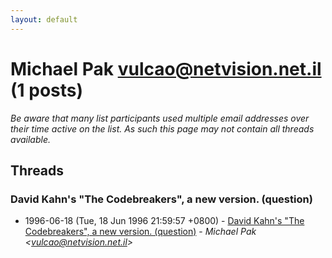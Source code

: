 ```yaml
---
layout: default
---
```


# Michael Pak <vulcao@netvision.net.il> (1 posts)

_Be aware that many list participants used multiple email addresses over their time active on the list. As such this page may not contain all threads available._

## Threads

### David Kahn's "The Codebreakers", a new version. (question)
+ 1996-06-18 (Tue, 18 Jun 1996 21:59:57 +0800) - [David Kahn's "The Codebreakers", a new version. (question)](/archive/1996/06/f0b8dc11384b71e9676fb9d05e39327bfdd01f39b6c4ca668bed3d321b56acf3) - _Michael Pak \<vulcao@netvision.net.il\>_

